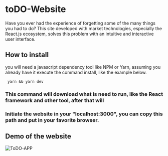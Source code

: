 # toDO-Website
Have you ever had the experience of forgetting some of the many things you had to do? This site developed with market technologies, especially the React.js ecosystem, solves this problem with an intuitive and interactive user interface.

## How to install
you will need a javascript dependency tool like NPM or Yarn, assuming you already have it execute the command install, like the example below.

```shell
 yarn && yarn dev
```

### This command will download what is need to run, like the React framework and other tool, after that will
### Initiate the website in your "localhost:3000", you can copy this path and put in your favorite browser. 

## Demo of the website
![ToDO-APP](https://user-images.githubusercontent.com/105358332/177755568-467603f5-ab62-492d-86d0-2a28e359b1a6.png)
